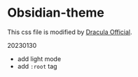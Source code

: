 # Obsidian-theme

This css file is modified by [Dracula Official](https://gitlab.com/chrismettal).

20230130
- add light mode
- add `:root` tag
